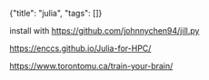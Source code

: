 {"title": "julia", "tags": []}

install with https://github.com/johnnychen94/jill.py

https://enccs.github.io/Julia-for-HPC/

https://www.torontomu.ca/train-your-brain/

